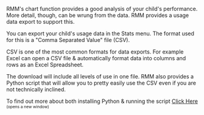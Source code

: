 <p>RMM&#039;s chart function provides a good analysis of your child&#039;s performance. More detail, though, can be wrung from the data. RMM provides a usage data export to support this.</p>

<p>You can export your child&#039;s usage data in the Stats menu. The format used for this is a "Comma Separated Value" file (CSV).</p>

<p>CSV is one of the most common formats for data exports. For example Excel can open a CSV file &amp; automatically format data into columns and rows as an Excel Spreadsheet.</p>


<p>The download will include all levels of use in one file. RMM also provides a Python script that will allow you to pretty easily use the CSV even if you are not technically inclined.</p>

<p>To find out more about both installing Python &amp; running the script <a target="_blank" href="./python/RMM_csv_analysis.py">Click Here</a> <span style="font-size:75%;">(opens a new window)</span>
